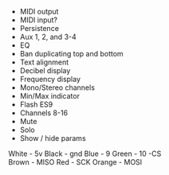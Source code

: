 - MIDI output
- MIDI input?
- Persistence
- Aux 1, 2, and 3-4
- EQ
- Ban duplicating top and bottom
- Text alignment
- Decibel display
- Frequency display
- Mono/Stereo channels
- Min/Max indicator
- Flash ES9
- Channels 8-16
- Mute
- Solo
- Show / hide params

White - 5v
Black - gnd
Blue - 9
Green - 10 -CS                                                            
Brown - MISO
Red - SCK
Orange - MOSI